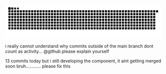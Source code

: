 <h1 align="center"></h1>

###

<img src="https://raw.githubusercontent.com/ardszsantos/ardszsantos/output/snake.svg" alt="Snake animation" />


i really cannot understand why commits outside of the main branch dont count as activity... @github please explain yourself


13 commits today but i still developing the component, it aint getting merged soon bruh............ please fix this
###
